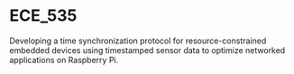 # ECE_535
Developing a time synchronization protocol for resource-constrained embedded devices using timestamped sensor data to optimize networked applications on Raspberry Pi.
